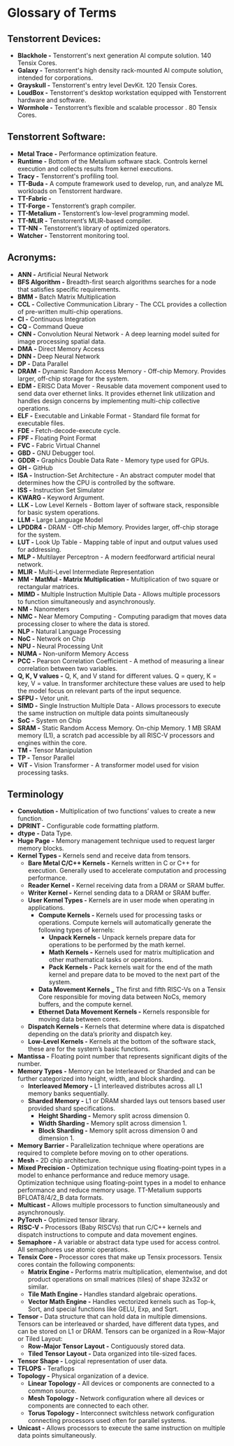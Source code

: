 # Glossary of Terms
## **Tenstorrent Devices:** ##
- **Blackhole -** Tenstorrent's next generation AI compute solution. 140 Tensix Cores.
- **Galaxy -** Tenstorrent's high density rack-mounted AI compute solution, intended for corporations.
- **Grayskull -** Tenstorrent's entry level DevKit. 120 Tensix Cores.
- **LoudBox -** Tenstorrent's desktop workstation equipped with Tenstorrent hardware and software.
- **Wormhole -** Tenstorrent’s flexible and scalable processor . 80 Tensix Cores.
## **Tenstorrent Software:** ##
- **Metal Trace -** Performance optimization feature.
- **Runtime -** Bottom of the Metalium software stack. Controls kernel execution and collects results from kernel executions.
- **Tracy -** Tenstorrent's profiling tool.
- **TT-Buda -** A compute framework used to develop, run, and analyze ML workloads on Tenstorrent hardware.
- **TT-Fabric -**
- **TT-Forge -** Tenstorrent’s graph compiler.
- **TT-Metalium -** Tenstorrent’s low-level programming model.
- **TT-MLIR -** Tenstorrent’s MLIR-based compiler.
- **TT-NN -** Tenstorrent’s library of optimized operators.
- **Watcher -** Tenstorrent monitoring tool.
## **Acronyms:** ##
- **ANN -** Artificial Neural Network
- **BFS Algorithm -** Breadth-first search algorithms searches for a node that satisfies specific requirements.
- **BMM -** Batch Matrix Multiplication
- **CCL -** Collective Communication Library - The CCL provides a collection of pre-written multi-chip operations.
- **CI -** Continuous Integration
- **CQ -** Command Queue
- **CNN -** Convolution Neural Network - A deep learning model suited for image processing spatial data.
- **DMA -** Direct Memory Access
- **DNN -** Deep Neural Network
- **DP -** Data Parallel
- **DRAM -** Dynamic Random Access Memory - Off-chip Memory. Provides larger, off-chip storage for the system.
- **EDM -** ERISC Data Mover - Reusable data movement component used to send data over ethernet links. It provides ethernet link utilization and handles design concerns by implementing multi-chip collective operations.
- **ELF -** Executable and Linkable Format - Standard file format for executable files.
- **FDE -** Fetch-decode-execute cycle.
- **FPF -** Floating Point Format
- **FVC -** Fabric Virtual Channel
- **GBD -** GNU Debugger tool.
- **GDDR -** Graphics Double Data Rate - Memory type used for GPUs.
- **GH -** GitHub
- **ISA -** Instruction-Set Architecture - An abstract computer model that determines how the CPU is controlled by the software.
- **ISS -** Instruction Set Simulator
- **KWARG -** Keyword Argument.
- **LLK -** Low Level Kernels - Bottom layer of software stack, responsible for basic system operations.
- **LLM -** Large Language Model
- **LPDDR4 -** DRAM - Off-chip Memory. Provides larger, off-chip storage for the system.
- **LUT -** Look Up Table - Mapping table of input and output values used for addressing.
- **MLP -** Multilayer Perceptron - A modern feedforward artificial neural network.
- **MLIR -** Multi-Level Intermediate Representation
- **MM - MatMul - Matrix Multiplication -** Multiplication of two square or rectangular matrices.
- **MIMD -** Multiple Instruction Multiple Data - Allows multiple processors to function simultaneously and asynchronously.
- **NM -** Nanometers
- **NMC -** Near Memory Computing - Computing paradigm that moves data processing closer to where the data is stored.
- **NLP -** Natural Language Processing
- **NoC -** Network on Chip
- **NPU -** Neural Processing Unit
- **NUMA -** Non-uniform Memory Access
- **PCC -** Pearson Correlation Coefficient - A method of measuring a linear correlation between two variables.
- **Q, K, V values -** Q, K, and V stand for different values. Q = query, K = key, V = value. In transformer architecture these values are used to help the model focus on relevant parts of the input sequence.
- **SFPU -** Vetor unit.
- **SIMD -** Single Instruction Multiple Data - Allows processors to execute the same instruction on multiple data points simultaneously
- **SoC -** System on Chip
- **SRAM -** Static Random Access Memory. On-chip Memory. 1 MB SRAM memory (L1), a scratch pad accessible by all RISC-V processors and engines within the core.
- **TM -** Tensor Manipulation
- **TP -** Tensor Parallel
- **ViT -** Vision Transformer - A transformer model used for vision processing tasks.
## **Terminology** ##
- **Convolution -** Multiplication of two functions’ values to create a new function.
- **DPRINT -** Configurable code formatting platform.
- **dtype -** Data Type.
- **Huge Page -** Memory management technique used to request larger memory blocks.
- **Kernel Types -** Kernels send and receive data from tensors.
  - **Bare Metal C/C++ Kernels -** Kernels written in C or C++ for execution. Generally used to accelerate computation and processing performance.
  - **Reader Kernel -** Kernel receiving data from a DRAM or SRAM buffer.
  - **Writer Kernel -** Kernel sending data to a DRAM or SRAM buffer.
  - **User Kernel Types -** Kernels are in user mode when operating in applications.
    - **Compute Kernels -** Kernels used for processing tasks or operations. Compute kernels will automatically generate the following types of kernels:
      - **Unpack Kernels -** Unpack kernels prepare data for operations to be performed by the math kernel.
      - **Math Kernels -** Kernels used for matrix multiplication and other mathematical tasks or operations.
      - **Pack Kernels -** Pack kernels wait for the end of the math kernel and prepare data to be moved to the next part of the system.
    - **Data Movement Kernels _** The first and fifth RISC-Vs on a Tensix Core responsible for moving data between NoCs, memory buffers, and the compute kernel.
    - **Ethernet Data Movement Kernels -** Kernels responsible for moving data between cores.
  - **Dispatch Kernels -** Kernels that determine where data is dispatched depending on the data’s priority and dispatch key.
  - **Low-Level Kernels -** Kernels at the bottom of the software stack, these are for the system’s basic functions.
- **Mantissa -** Floating point number that represents significant digits of the number.
- **Memory Types -** Memory can be Interleaved or Sharded and can be further categorized into height, width, and block sharding.
  - **Interleaved Memory -** L1 interleaved distributes across all L1 memory banks sequentially.
  - **Sharded Memory -** L1 or DRAM sharded lays out tensors based user provided shard specifications.
      - **Height Sharding -** Memory split across dimension 0.
      - **Width Sharding -** Memory split across dimension 1.
      - **Block Sharding -** Memory split across dimension 0 and dimension 1.
- **Memory Barrier -** Parallelization technique where operations are required to complete before moving on to other operations.
- **Mesh -** 2D chip architecture.
- **Mixed Precision -** Optimization technique using floating-point types in a model to enhance performance and reduce memory usage. Optimization technique using floating-point types in a model to enhance performance and reduce memory usage. TT-Metalium supports BFLOAT8/4/2_B data formats.
- **Multicast -** Allows multiple processors to function simultaneously and asynchronously.
- **PyTorch -** Optimized tensor library.
- **RISC-V -** Processors (Baby RISCVs) that run C/C++ kernels and dispatch instructions to compute and data movement engines.
- **Semaphore -** A variable or abstract data type used for access control. All semaphores use atomic operations.
- **Tensix Core -** Processor cores that make up Tensix processors. Tensix cores contain the following components:
  - **Matrix Engine -** Performs matrix multiplication, elementwise, and dot product operations on small matrices (tiles) of shape 32x32 or similar.
  - **Tile Math Engine -** Handles standard algebraic operations.
  - **Vector Math Engine -** Handles vectorized kernels such as Top-k, Sort, and special functions like GELU, Exp, and Sqrt.
- **Tensor -** Data structure that can hold data in multiple dimensions. Tensors can be interleaved or sharded, have different data types, and can be stored on L1 or DRAM. Tensors can be organized in a Row-Major or Tiled Layout:
  - **Row-Major Tensor Layout -** Contiguously stored data.
  - **Tiled Tensor Layout -** Data organized into tile-sized faces.
- **Tensor Shape -** Logical representation of user data.
- **TFLOPS -** Teraflops
- **Topology -** Physical organization of a device.
  - **Linear Topology -** All devices or components are connected to a common source.
  - **Mesh Topology -** Network configuration where all devices or components are connected to each other.
  - **Torus Topology -** Interconnect switchless network configuration connecting processors used often for parallel systems.
- **Unicast -** Allows processors to execute the same instruction on multiple data points simultaneously.
